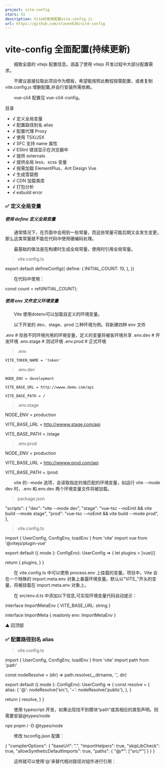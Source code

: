 ```yaml
---
project: vite-config
stars: 51
description: Vite的常用配置vite.config.js
url: https://github.com/staven630/vite-config
---
```


vite-config 全面配置(持续更新)
======================

  细致全面的 vitejs 配置信息。涵盖了使用 vitejs 开发过程中大部分配置需求。

  不建议直接拉取此项目作为模板，希望能按照此教程按需配置，或者复制 vite.config.js 增删配置,并自行安装所需依赖。

  vue-cli4 配置见 vue-cli4-config。

目录

-   √ 定义全局变量
-   √ 配置路径别名 alias
-   √ 配置代理 Proxy
-   √ 使用 TSX/JSX
-   √ SFC 支持 name 属性
-   √ ESlint 错误显示在浏览器中
-   √ 提供 externals
-   √ 提供全局 less、scss 变量
-   √ 按需加载 ElementPlus、Ant Design Vue
-   √ 生成雪碧图
-   √ CDN 加载类库
-   √ 打包分析
-   √ esbuild error

### ✅ 定义全局变量

##### 使用 define 定义全局变量

  通常情况下，在页面中会用到一些常量，而这些常量可能后期又会发生变更，那么这类常量就不能在代码中使用硬编码处理。

  最基础的做法是在构建时生成全局常量，使用时引用全局常量。

> vite.config.ts

export default defineConfig({
  define: {
    INITIAL\_COUNT: 10,
  },
})

  在代码中使用：

const count = ref(INITIAL\_COUNT);

##### 使用 env 文件定义环境变量

  Vite 使用dotenv可以加载自定义的环境变量。

  以下开发的 dev、stage、prod 三种环境为例。将新建四种 env 文件

.env         # 存放不同环境共用的环境变量，定义的变量将被各环境共享
.env.dev     # 开发环境
.env.stage   # 测试环境
.env.prod    # 正式环境

> .env

```
VITE_TOKEN_NAME = 'token'
```

> .env.dev

```
NODE_ENV = development

VITE_BASE_URL = http://wwww.demo.com/api

VITE_BASE_PATH = /
```

> .env.stage

NODE\_ENV = production

VITE\_BASE\_URL = http://wwww.stage.com/api

VITE\_BASE\_PATH = /stage

> .env.prod

NODE\_ENV = production

VITE\_BASE\_URL = http://wwww.prod.com/api

VITE\_BASE\_PATH = /prod

  vite 的--mode 选项，会读取指定的值匹配的环境变量，如运行 vite --mode dev 时，.env 和.env.dev 两个环境变量文件将被加载。

> package.json

"scripts": {
  "dev": "vite --mode dev",
  "stage": "vue-tsc --noEmit && vite build --mode stage",
  "prod": "vue-tsc --noEmit && vite build --mode prod",
},

> vite.config.ts

import { UserConfig, ConfigEnv, loadEnv } from 'vite'
import vue from '@vitejs/plugin-vue'

export default ({ mode }: ConfigEnv): UserConfig \=> {
  let plugins \= \[vue()\]

  return {
    plugins,
  }
}

  在 vite.config.ts 中可以使用 process.env 上挂载的变量。项目中，Vite 会在一个特殊的 import.meta.env 对象上暴露环境变量。默认以"VITE\_"开头的变量，将被挂载在 import.meta.env 对象上。

  在 src/env.d.ts 中添加以下信息,可实现环境变量代码自动提示：

interface ImportMetaEnv {
  VITE\_BASE\_URL: string
}

interface ImportMeta {
  readonly env: ImportMetaEnv
}

▲ 回顶部

### ✅ 配置路径别名 alias

> vite.config.ts

import { UserConfig, ConfigEnv, loadEnv } from 'vite'
import path from 'path'

const nodeResolve \= (dir) \=> path.resolve(\_\_dirname, '.', dir)

export default ({ mode }: ConfigEnv): UserConfig \=> {
  const resolve \= {
    alias: {
      '@': nodeResolve('src'),
      '~': nodeResolve('public'),
    },
  }

  return {
    resolve,
  }
}

  使用 typescript 开发，如果出现找不到模块“path”或其相应的类型声明。则需要安装@types/node

npx pnpm i -D @types/node

  修改 tsconfig.json 配置：

{
  "compilerOptions": {
    "baseUrl": ".",
    "importHelpers": true,
    "skipLibCheck": true,
    "allowSyntheticDefaultImports": true,
    "paths": {
      "@/\*": \["src/\*"\]
    }
  }
}

  这样就可以使用'@'来替代相对路径对组件进行引用：

<script lang\="ts"\>import HelloWorld from '@/components/HelloWorld.vue'</script\>

  也可以使用以下方式配置 alias：

import { UserConfig, ConfigEnv, loadEnv } from 'vite'
import path from 'path'

const nodeResolve \= (dir) \=> path.resolve(\_\_dirname, '.', dir)

export default ({ mode }: ConfigEnv): UserConfig \=> {
  return {
    resolve: {
      alias: \[
        {
          find: /@\\//,
          replacement: \`${nodeResolve('src')}/\`,
        },
        {
          find: /@comps\\//,
          replacement: \`${nodeResolve('src/components')}/\`,
        },
      \],
    },
  }
}

▲ 回顶部

### ✅ 配置代理 Proxy

  Vitejs 的开发服务器选项https://cn.vitejs.dev/config/#server-host

export default ({ mode }: ConfigEnv): UserConfig \=> {
  const server \= {
    host: '0.0.0.0',
    port: 3000,
    proxy: {
      '/api': {
        target: 'http://192.168.1.163:8081/',
        changeOrigin: true,
        rewrite: (url) \=> url.replace(/^\\/api/, ''),
      },
    },
  }

  return {
    server,
  }
}

-   target

  实际的后端 api 地址。如请求/api/getUserInfo 会转发到http://192.168.1.163:8081/api/getUserInfo。

-   changeOrigin

  是否改写 origin。设为 true，则请求 header 中 origin 将会与 target 配置项的域名一致。

-   rewrite

  重写转发的请求链接。

▲ 回顶部

### ✅ 使用 TSX/JSX

  @vitejs/plugin-vue-jsx通过 HMR 提供 Vue 3 JSX 和 TSX 支持。

npx pnpm i @vitejs/plugin-vue-jsx

> vite.config.ts

import vueJsx from '@vitejs/plugin-vue-jsx'

export default ({ mode }: ConfigEnv): UserConfig \=> {
  let plugins \= \[vueJsx()\]

  return {
    plugins,
  }
}

  修改 tsconfig.json 配置，使.tsx 中支持 JSX

{
  "compilerOptions": {
    "jsx": "preserve" // .tsx中支持JSX
  }
}

▲ 回顶部

### ✅ SFC 支持 name 属性

  vite-plugin-vue-setup-extend支持<script setup>新增 name 属性

npx pnpm i -D vite-plugin-vue-setup-extend

> vite.config.ts

import vueSetupExtend from 'vite-plugin-vue-setup-extend'

export default ({ mode }: ConfigEnv): UserConfig \=> {
  let plugins \= \[vueSetupExtend()\]

  return {
    plugins,
  }
}

▲ 回顶部

### ✅ ESlint 错误显示在浏览器中

  vite-plugin-eslint

npx pnpm i -D vite-plugin-eslint

> vite.config.ts

import { UserConfig, ConfigEnv, loadEnv } from 'vite'
import eslintPlugin from 'vite-plugin-eslint'

export default ({ mode }: ConfigEnv): UserConfig \=> {
  const IS\_PROD \= \['prod', 'production'\].includes(mode)

  let plugins \= \[\]

  if (!IS\_PROD) {
    plugins \= \[
      ...plugins,
      eslintPlugin({
        cache: false,
        include: \['src/\*\*/\*.vue', 'src/\*\*/\*.ts', 'src/\*\*/\*.tsx'\],
      }),
    \]
  }

  return {
    plugins,
  }
}

▲ 回顶部

### ✅ 提供 externals

  vite-plugin-externals:为 Vite 提供 commonjs 外部支持

npx pnpm i -D vite-plugin-externals

> vite.config.ts

import { UserConfig, ConfigEnv, loadEnv } from 'vite'
import { viteExternalsPlugin } from 'vite-plugin-externals'

export default ({ mode }: ConfigEnv): UserConfig \=> {
  const IS\_PROD \= \['prod', 'production'\].includes(mode)

  let plugins \= \[\]

  if (IS\_PROD) {
    plugins \= \[
      ...plugins,
      viteExternalsPlugin({
        vue: 'Vue',
        react: 'React',
        'react-dom': 'ReactDOM',
        // value support chain, tranform to window\['React'\]\['lazy'\]
        lazy: \['React', 'lazy'\],
      }),
    \]
  }

  return {
    plugins,
  }
}

▲ 回顶部

### ✅ 提供全局 less、scss 变量

##### 提供全局 less 变量

-   直接提供变量

export default ({ mode }: ConfigEnv): UserConfig \=> {
  const css \= {
    preprocessorOptions: {
      less: {
        additionalData: \`@injectedColor: red;\`,
        javascriptEnabled: true,
      },
    },
  }
  return {
    css,
  }
}

-   通过导入 less 文件提供变量

export default ({ mode }: ConfigEnv): UserConfig \=> {
  const css \= {
    preprocessorOptions: {
      less: {
        additionalData: '@import "@/assets/less/variables.less";',
        javascriptEnabled: true,
      },
    },
  }

  return {
    css,
  }
}

##### 提供全局 scss 变量

-   直接提供变量

export default ({ mode }: ConfigEnv): UserConfig \=> {
  const css \= {
    preprocessorOptions: {
      less: {
        additionalData: \`$injectedColor: orange;\`,
        javascriptEnabled: true,
      },
    },
  }
  return {
    css,
  }
}

-   通过导入 scss 文件提供变量

export default ({ mode }: ConfigEnv): UserConfig \=> {
  const css \= {
    preprocessorOptions: {
      scss: {
        additionalData: \`@import "@/assets/scss/variables.scss";\`,
        javascriptEnabled: true,
      },
    },
  }

  return {
    css,
  }
}

▲ 回顶部

### ✅ 按需加载 ElementPlus、Ant Design Vue

  unplugin-vue-components

##### 按需引入 ElementPlus

  unplugin-element-plus为 Element Plus 按需引入样式。

npx pnpm i -D unplugin-vue-components unplugin-element-plus

> vite.config.ts

import { UserConfig, ConfigEnv, loadEnv } from 'vite'

import Components from 'unplugin-vue-components/vite'
import { ElementPlusResolver } from 'unplugin-vue-components/resolvers'
import ElementPlus from 'unplugin-element-plus/vite'

export default ({ mode }: ConfigEnv): UserConfig \=> {
  let plugins \= \[
    Components({
      resolvers: \[ElementPlusResolver()\],
    }),
    ElementPlus({}),
  \]

  return {
    plugins,
  }
}

##### 按需引入 Ant Design Vue

npx pnpm i -D unplugin-vue-components

> vite.config.ts

import { UserConfig, ConfigEnv, loadEnv } from 'vite'

import Components from 'unplugin-vue-components/vite'
import { AntDesignVueResolver } from 'unplugin-vue-components/resolvers'

export default ({ mode }: ConfigEnv): UserConfig \=> {
  let plugins \= \[
    Components({
      resolvers: \[AntDesignVueResolver()\],
    }),
  \]
  return {
    plugins,
  }
}

▲ 回顶部

### ✅ 生成雪碧图

  vite-plugin-svg-icons

npx pnpm i -D vite-plugin-svg-icons

> vite.config.ts

import { UserConfig, ConfigEnv, loadEnv } from 'vite'
import viteSvgIcons from 'vite-plugin-svg-icons'

import path from 'path'

const nodeResolve \= (dir) \=> path.resolve(\_\_dirname, dir)

export default ({ mode }: ConfigEnv): UserConfig \=> {
  let plugins \= \[
    viteSvgIcons({
      // 指定需要缓存的图标文件夹
      iconDirs: \[nodeResolve('icons')\],
      // 指定symbolId格式
      symbolId: 'icon-\[dir\]-\[name\]',
      // 是否压缩
      svgoOptions: true,
    }),
  \]

  return {
    plugins,
  }
}

  使用方式见https://github.com/anncwb/vite-plugin-svg-icons/blob/main/README.zh\_CN.md

▲ 回顶部

### ✅ CDN 加载类库

  vite-plugin-cdn-import

npx pnpm i -D vite-plugin-cdn-import

> vite.config.ts

import { UserConfig, ConfigEnv, loadEnv } from 'vite'
import importToCDN from 'vite-plugin-cdn-import'

export default ({ mode }: ConfigEnv): UserConfig \=> {
  const IS\_PROD \= \['prod', 'production'\].includes(mode)

  let plugins \= \[\]

  if (IS\_PROD) {
    plugins \= \[
      ...plugins,
      importToCDN({
        modules: \[
          {
            name: 'cesium',
            var: 'Cesium',
            path: \`https://cesium.com/downloads/cesiumjs/releases/1.88/Build/Cesium/Cesium.js\`,
          },
          {
            name: 'widgets',
            path: \`https://cesium.com/downloads/cesiumjs/releases/1.88/Build/Cesium/Widgets/widgets.css\`,
          },
        \],
      }),
    \]
  }

  return {
    plugins,
  }
}

▲ 回顶部

### ✅ 打包分析

  rollup-plugin-visualizer

npx pnpm i -D rollup-plugin-visualizer

> vite.config.ts

import { UserConfig, ConfigEnv, loadEnv } from 'vite'
import { visualizer } from 'rollup-plugin-visualizer'

export default ({ mode }: ConfigEnv): UserConfig \=> {
  const IS\_PROD \= \['prod', 'production'\].includes(mode)

  let plugins \= \[\]

  if (IS\_PROD) {
    plugins \= \[...plugins, visualizer()\]
  }

  return {
    plugins,
  }
}

▲ 回顶部

### ✅ esbuild error

Error: spawn D:\\github\\vite-config\\node\_modules\\esbuild\\esbuild.exe ENOENT
    at Process.ChildProcess.\_handle.onexit (node:internal/child\_process:282:19)
    at onErrorNT (node:internal/child\_process:480:16)
    at processTicksAndRejections (node:internal/process/task\_queues:83:21)
Emitted 'error' event on ChildProcess instance at:
    at Process.ChildProcess.\_handle.onexit (node:internal/child\_process:288:12)
    at onErrorNT (node:internal/child\_process:480:16)
    at processTicksAndRejections (node:internal/process/task\_queues:83:21) {

node ./node\_modules/esbuild/install.js

▲ 回顶部
